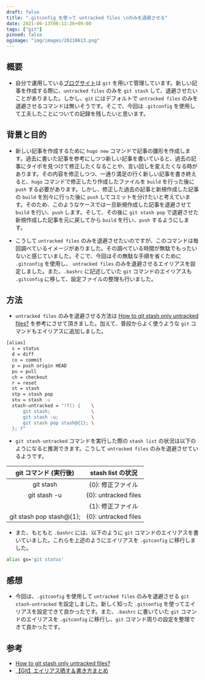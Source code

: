 ```yaml
---
draft: false
title: ".gitconfig を使って untracked files \nのみを退避させる"
date: 2021-06-13T06:13:26+09:00
tags: ["git"]
pinned: false
ogimage: "img/images/20210613.png"
---
```


## 概要

- 自分で運用している[ブログサイト](https://hakiwata.jp)は `git` を用いて管理しています。新しい記事を作成する際に、`untracked files` のみを `git stash` して、退避させたいことがありました。しかし、`git` にはデフォルトで `untracked files` のみを退避させるコマンドは無いそうです。そこで、今回は `.gitconfig` を使用して工夫したことについての記録を残したいと思います。

## 背景と目的

- 新しい記事を作成するために `hugo new` コマンドで記事の雛形を作成します。過去に書いた記事を参考にしつつ新しい記事を書いていると、過去の記事にタイポを見つけて修正したくなることや、言い回しを変えたくなる時があります。その内容を修正しつつ、一通り満足の行く新しい記事を書き終えると、`hugo` コマンドで修正したり作成したファイルを `build` を行った後に `push` する必要があります。しかし、修正した過去の記事と新規作成した記事の `build` を別々に行った後に `push` してコミットを分けたいと考えています。そのため、このようなケースでは一旦新規作成した記事を退避させて `build` を行い、`push` します。そして、その後に `git stash pop` で退避させた新規作成した記事を元に戻してから `build` を行い、`push` するようにします。

- こうして `untracked files` のみを退避させたいのですが、このコマンドは毎回調べているイメージがありました。その調べている時間が無駄でもったいないと感じていました。そこで、今回はその無駄な手順を省くために `.gitconfig` を使用し、 `untracked files` のみを退避させるエイリアスを設定しました。また、`.bashrc` に記述していた `git` コマンドのエイリアスも `.gitconfig` に移して、設定ファイルの整理も行いました。

## 方法

- `untracked files` のみを退避させる方法は [How to git stash only untracked files?](https://stackoverflow.com/questions/39026156/how-to-git-stash-only-untracked-files) を参考にさせて頂きました。加えて、普段からよく使うような `git` コマンドもエイリアスに追加しました。

```bash
[alias]
  s = status
  d = diff
  co = commit
  p = push origin HEAD
  pu = pull
  ch = checkout
  r = reset
  st = stash
  stp = stash pop
  stu = stash -u
  stash-untracked = "!f() {    \
      git stash;               \
      git stash -u;            \
      git stash pop stash@{1}; \
  }; f"
```

- `git stash-untracked` コマンドを実行した際の `stash list` の状況は以下のようになると推測できます。こうして `untracked files` のみを退避させているようです。

|      git コマンド (実行後)      |    stash list の状況    |
| :----------------------: | :------------------: |
|         git stash        |      {0}: 修正ファイル     |
|       git stash -u       | {0}: untracked files |
|                          |      {1}: 修正ファイル     |
| git stash pop stash@{1}; | {0}: untracked files |

- また、もともと `.bashrc` には、以下のように `git` コマンドのエイリアスを書いていました。これらを上述のようにエイリアスを `.gitconfig` に移行しました。

```bash
alias gs='git status'
```

## 感想

- 今回は、`.gitconfig` を使用して `untracked files` のみを退避させる `git stash-untracked` を設定しました。新しく知った `.gitconfig` を使ってエイリアスを設定できて良かったです。また、`.bashrc` に書いていた `git` コマンドのエイリアスを `.gitconfig` に移行し、`git` コマンド周りの設定を整理できて良かったです。

## 参考

- [How to git stash only untracked files?](https://stackoverflow.com/questions/39026156/how-to-git-stash-only-untracked-files)
- [【Git】エイリアス晒す＆書き方まとめ](https://qiita.com/YamEiR/items/d98ba009d2925e7eb305)
